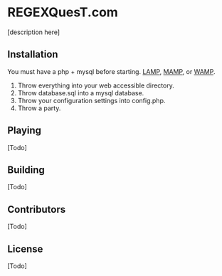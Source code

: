 REGEXQuesT.com
==============

[description here]

## Installation

You must have a php + mysql before starting. [LAMP](http://en.wikipedia.org/wiki/LAMP_\(software_bundle\)), [MAMP](http://en.wikipedia.org/wiki/MAMP), or [WAMP](http://en.wikipedia.org/wiki/WAMP).

1. Throw everything into your web accessible directory.
2. Throw database.sql into a mysql database.
3. Throw your configuration settings into config.php.
4. Throw a party.

## Playing
[Todo]
## Building
[Todo]
## Contributors
[Todo]
## License
[Todo]